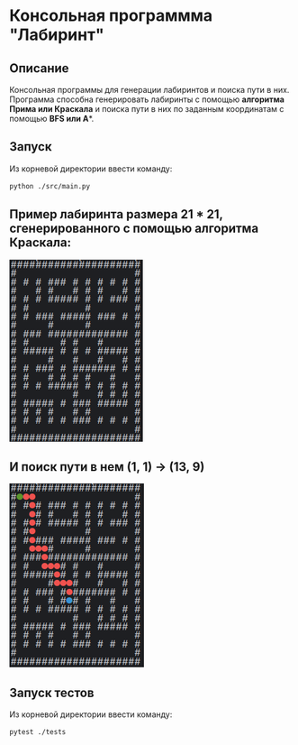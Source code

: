 # Консольная программма "Лабиринт"

## Описание 
Консольная программы для генерации лабиринтов и поиска пути в них. Программа способна генерировать лабиринты с помощью **алгоритма Прима или Краскала** и поиска пути в них по заданным координатам с помощью **BFS или A***.

## Запуск
Из корневой директории ввести команду:
```bash
python ./src/main.py
```

## Пример лабиринта размера 21 * 21, сгенерированного с помощью алгоритма Краскала:

![alt text](image-1.png)
## И поиск пути в нем (1, 1) -> (13, 9)
![alt text](image.png)
## Запуск тестов
Из корневой директории ввести команду:
```bash
pytest ./tests
```